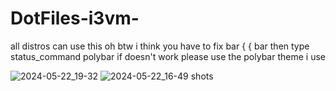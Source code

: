 # DotFiles-i3vm-
all distros can use this oh btw i think you have to fix bar {
{ bar   then type  status_command polybar if doesn't work please use the polybar theme i use

![2024-05-22_19-32](https://github.com/XAYSitckkBoy/DotFiles-i3vm-/assets/120893280/48b730a2-fb09-424f-bb3f-0aa542fc1c8e)
![2024-05-22_16-49](https://github.com/XAYSitckkBoy/DotFiles-i3vm-/assets/120893280/5442653a-9464-415d-a903-c0d4811a8e71)
shots
